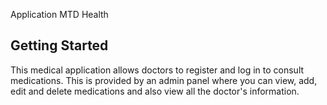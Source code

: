 Application MTD Health



## Getting Started

This medical application allows doctors to register and log in to consult medications. This is provided by an admin panel where you can view, add, edit and delete medications and also view all the doctor's information.
